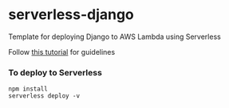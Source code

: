 # serverless-django

Template for deploying Django to AWS Lambda using Serverless

Follow [this tutorial](https://medium.com/hoonio/deploy-serverless-django-to-aws-lambda-c695f825a6dc) for guidelines

### To deploy to Serverless

```
npm install
serverless deploy -v
```
